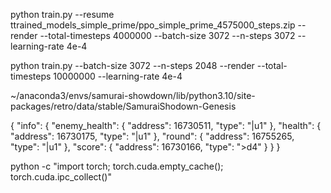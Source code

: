 





python train.py --resume ttrained_models_simple_prime/ppo_simple_prime_4575000_steps.zip --render --total-timesteps 4000000 --batch-size 3072 --n-steps 3072  --learning-rate 4e-4





python train.py --batch-size 3072 --n-steps 2048  --render --total-timesteps 10000000 --learning-rate 4e-4




~/anaconda3/envs/samurai-showdown/lib/python3.10/site-packages/retro/data/stable/SamuraiShodown-Genesis

{
  "info": {
    "enemy_health": {
      "address": 16730511,
      "type": "|u1"
    },
    "health": {
      "address": 16730175,
      "type": "|u1"
    },
    "round": {
      "address": 16755265,
      "type": "|u1"
    },
    "score": {
      "address": 16730166,
      "type": ">d4"
    }
  }
}



python -c "import torch; torch.cuda.empty_cache(); torch.cuda.ipc_collect()"
